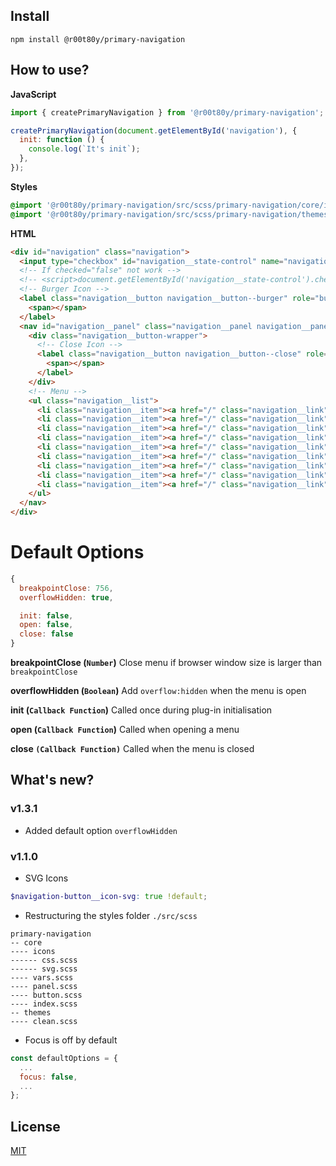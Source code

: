 ## Install
```console
npm install @r00t80y/primary-navigation
```
## How to use?
**JavaScript**
```js
import { createPrimaryNavigation } from '@r00t80y/primary-navigation';

createPrimaryNavigation(document.getElementById('navigation'), {
  init: function () {
    console.log(`It's init`);
  },
});
```
**Styles**
```scss
@import '@r00t80y/primary-navigation/src/scss/primary-navigation/core/index';
@import '@r00t80y/primary-navigation/src/scss/primary-navigation/themes/clean';
```
**HTML**
```html
<div id="navigation" class="navigation">
  <input type="checkbox" id="navigation__state-control" name="navigation__state-control" class="navigation__state-control" checked="false">
  <!-- If checked="false" not work -->
  <!-- <script>document.getElementById('navigation__state-control').checked = false;</script> -->
  <!-- Burger Icon -->
  <label class="navigation__button navigation__button--burger" role="button" aria-controls="navigation__panel" aria-expanded="false" aria-label="Open menu" for="navigation__state-control" tabindex="0">
    <span></span>
  </label>
  <nav id="navigation__panel" class="navigation__panel navigation__panel--left" data-visible="hidden">
    <div class="navigation__button-wrapper">
      <!-- Close Icon -->
      <label class="navigation__button navigation__button--close" role="button" aria-controls="navigation__panel" aria-expanded="false" aria-label="Close menu" for="navigation__state-control" tabindex="0">
        <span></span>
      </label>
    </div>
    <!-- Menu -->
    <ul class="navigation__list">
      <li class="navigation__item"><a href="/" class="navigation__link">Link 1</a></li>
      <li class="navigation__item"><a href="/" class="navigation__link">Link 2</a></li>
      <li class="navigation__item"><a href="/" class="navigation__link">Link 3</a></li>
      <li class="navigation__item"><a href="/" class="navigation__link">Link 4</a></li>
      <li class="navigation__item"><a href="/" class="navigation__link">Link 5</a></li>
      <li class="navigation__item"><a href="/" class="navigation__link">Link 6</a></li>
      <li class="navigation__item"><a href="/" class="navigation__link">Link 7</a></li>
      <li class="navigation__item"><a href="/" class="navigation__link">Link 8</a></li>
      <li class="navigation__item"><a href="/" class="navigation__link">Link 9</a></li>
    </ul>
  </nav>
</div>
```
# Default Options
```js
{
  breakpointClose: 756,
  overflowHidden: true,

  init: false,
  open: false,
  close: false
}
```

**breakpointClose (`Number`)**
Close menu if browser window size is larger than `breakpointClose`

**overflowHidden (`Boolean`)**
Add `overflow:hidden` when the menu is open

**init (`Callback Function`)**
Called once during plug-in initialisation

**open (`Callback Function`)**
Called when opening a menu

**close `(Callback Function)`**
Called when the menu is closed

## What's new?
### v1.3.1
- Added default option `overflowHidden`
### v1.1.0
- SVG Icons
```scss
$navigation-button__icon-svg: true !default;
```
- Restructuring the styles folder `./src/scss`
```
primary-navigation
-- core
---- icons
------ css.scss
------ svg.scss
---- vars.scss
---- panel.scss
---- button.scss
---- index.scss
-- themes
---- clean.scss
```
- Focus is off by default
```js
const defaultOptions = {
  ...
  focus: false,
  ...
};
```

## License
[MIT](./LICENSE)
